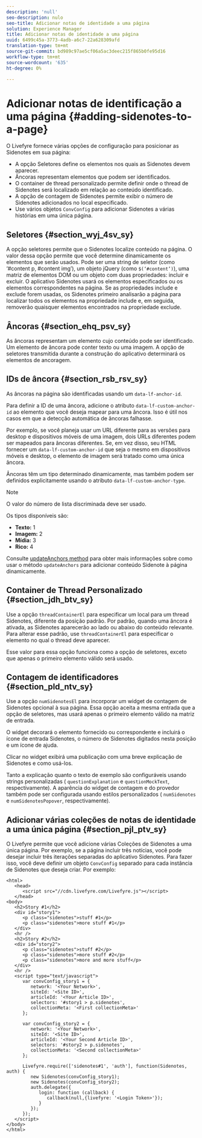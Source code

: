 ```yaml
---
description: 'null'
seo-description: nulo
seo-title: Adicionar notas de identidade a uma página
solution: Experience Manager
title: Adicionar notas de identidade a uma página
uuid: 6499c45a-3773-4adb-a6c7-22a628309afd
translation-type: tm+mt
source-git-commit: bd989c97ae5cf06a5ac3deec215f865b0fe95d16
workflow-type: tm+mt
source-wordcount: '635'
ht-degree: 0%

---
```



# Adicionar notas de identificação a uma página {#adding-sidenotes-to-a-page}

O Livefyre fornece várias opções de configuração para posicionar as Sidenotes em sua página:

* A opção Seletores define os elementos nos quais as Sidenotes devem aparecer.
* Âncoras representam elementos que podem ser identificados.
* O container de thread personalizado permite definir onde o thread de Sidenotes será localizado em relação ao conteúdo identificado.
* A opção de contagem de Sidenotes permite exibir o número de Sidenotes adicionados no local especificado.
* Use vários objetos `ConvConfig` para adicionar Sidenotes a várias histórias em uma única página.

## Seletores {#section_wyj_4sv_sy}

A opção seletores permite que o Sidenotes localize conteúdo na página. O valor dessa opção permite que você determine dinamicamente os elementos que serão usados. Pode ser uma string de seletor (como ‘#content p, #content img’), um objeto jQuery (como `$(‘#content’)`), uma matriz de elementos DOM ou um objeto com duas propriedades: incluir e excluir. O aplicativo Sidenotes usará os elementos especificados ou os elementos correspondentes na página. Se as propriedades include e exclude forem usadas, os Sidenotes primeiro analisarão a página para localizar todos os elementos na propriedade include e, em seguida, removerão quaisquer elementos encontrados na propriedade exclude.

## Âncoras {#section_ehq_psv_sy}

As âncoras representam um elemento cujo conteúdo pode ser identificado. Um elemento de âncora pode conter texto ou uma imagem. A opção de seletores transmitida durante a construção do aplicativo determinará os elementos de ancoragem.

## IDs de âncora {#section_rsb_rsv_sy}

As âncoras na página são identificadas usando um `data-lf-anchor-id`.

Para definir a ID de uma âncora, adicione o atributo `data-lf-custom-anchor-id` ao elemento que você deseja mapear para uma âncora. Isso é útil nos casos em que a detecção automática de âncoras falhasse.

Por exemplo, se você planeja usar um URL diferente para as versões para desktop e dispositivos móveis de uma imagem, dois URLs diferentes podem ser mapeados para âncoras diferentes. Se, em vez disso, seu HTML fornecer um `data-lf-custom-anchor-id` que seja o mesmo em dispositivos móveis e desktop, o elemento de imagem será tratado como uma única âncora.

Âncoras têm um tipo determinado dinamicamente, mas também podem ser definidos explicitamente usando o atributo `data-lf-custom-anchor-type`.

>[!NOTE]
>
>O valor do número de lista discriminada deve ser usado.

Os tipos disponíveis são:

* **Texto:** 1
* **Imagem:** 2
* **Mídia:** 3
* **Rico:** 4

Consulte [updateAnchors method](/help/implementation/c-app-integrations/c-sidenotes-integration/update-anchors-method.md) para obter mais informações sobre como usar o método `updateAnchors` para adicionar conteúdo Sidenote à página dinamicamente.

## Container de Thread Personalizado {#section_jdh_btv_sy}

Use a opção `threadContainerEl` para especificar um local para um thread Sidenotes, diferente da posição padrão. Por padrão, quando uma âncora é ativada, as Sidenotes aparecerão ao lado ou abaixo do conteúdo relevante. Para alterar esse padrão, use `threadContainerEl` para especificar o elemento no qual o thread deve aparecer.

Esse valor para essa opção funciona como a opção de seletores, exceto que apenas o primeiro elemento válido será usado.

## Contagem de identificadores {#section_pld_ntv_sy}

Use a opção `numSidenotesEl` para incorporar um widget de contagem de Sidenotes opcional à sua página. Essa opção aceita a mesma entrada que a opção de seletores, mas usará apenas o primeiro elemento válido na matriz de entrada.

O widget decorará o elemento fornecido ou correspondente e incluirá o ícone de entrada Sidenotes, o número de Sidenotes digitados nesta posição e um ícone de ajuda.

Clicar no widget exibirá uma publicação com uma breve explicação de Sidenotes e como usá-los.

Tanto a explicação quanto o texto de exemplo são configuráveis usando strings personalizadas ( `questionExplanation` e `questionMockText`, respectivamente). A aparência do widget de contagem e do provedor também pode ser configurada usando estilos personalizados ( `numSidenotes` e `numSidenotesPopover`, respectivamente).

## Adicionar várias coleções de notas de identidade a uma única página {#section_pjl_ptv_sy}

O Livefyre permite que você adicione várias Coleções de Sidenotes a uma única página. Por exemplo, se a página incluir três notícias, você pode desejar incluir três iterações separadas do aplicativo Sidenotes. Para fazer isso, você deve definir um objeto `ConvConfig` separado para cada instância de Sidenotes que deseja criar. Por exemplo:

```
<html> 
   <head> 
      <script src="//cdn.livefyre.com/Livefyre.js"></script> 
   </head> 
<body> 
   <h2>Story #1</h2> 
   <div id="story1"> 
      <p class="sidenotes">stuff #1</p> 
      <p class="sidenotes">more stuff #1</p> 
   </div> 
   <hr /> 
   <h2>Story #2</h2> 
   <div id="story2"> 
      <p class="sidenotes">stuff #2</p> 
      <p class="sidenotes">more stuff #2</p> 
      <p class="sidenotes">more and more stuff</p> 
   </div> 
   <hr /> 
   <script type="text/javascript"> 
      var convConfig_story1 = { 
         network: '<Your Network>', 
         siteId: '<Site ID>', 
         articleId: '<Your Article ID>', 
         selectors: '#story1 > p.sidenotes', 
         collectionMeta: '<First collectionMeta>' 
      }; 
  
      var convConfig_story2 = { 
         network: '<Your Network>', 
         siteId: '<Site ID>', 
         articleId: '<Your Second Article ID>', 
         selectors: '#story2 > p.sidenotes', 
         collectionMeta: '<Second collectionMeta>' 
      }; 
  
      Livefyre.require(['sidenotes#1', 'auth'], function(Sidenotes, auth) { 
         new Sidenotes(convConfig_story1); 
         new Sidenotes(convConfig_story2); 
         auth.delegate({ 
            login: function (callback) { 
               callback(null,{livefyre: '<Login Token>'}); 
            } 
         }); 
      }); 
   </script> 
</body> 
</html>
```
